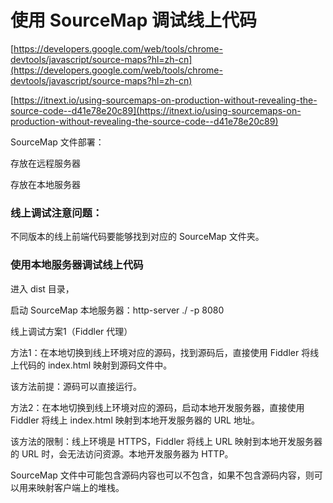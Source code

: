 # 使用 SourceMap 调试线上代码

[https://developers.google.com/web/tools/chrome-devtools/javascript/source-maps?hl=zh-cn](https://developers.google.com/web/tools/chrome-devtools/javascript/source-maps?hl=zh-cn)

[https://itnext.io/using-sourcemaps-on-production-without-revealing-the-source-code-️-d41e78e20c89](https://itnext.io/using-sourcemaps-on-production-without-revealing-the-source-code-️-d41e78e20c89)

SourceMap 文件部署：

存放在远程服务器

存放在本地服务器

### 线上调试注意问题：

不同版本的线上前端代码要能够找到对应的 SourceMap 文件夹。

### 使用本地服务器调试线上代码

进入 dist 目录，

启动 SourceMap 本地服务器：http-server ./ -p 8080

线上调试方案1（Fiddler 代理）

方法1：在本地切换到线上环境对应的源码，找到源码后，直接使用 Fiddler 将线上代码的 index.html 映射到源码文件中。

该方法前提：源码可以直接运行。

方法2：在本地切换到线上环境对应的源码，启动本地开发服务器，直接使用 Fiddler 将线上 index.html 映射到本地开发服务器的 URL 地址。

该方法的限制：线上环境是 HTTPS，Fiddler 将线上 URL 映射到本地开发服务器的 URL 时，会无法访问资源。本地开发服务器为 HTTP。





SourceMap 文件中可能包含源码内容也可以不包含，如果不包含源码内容，则可以用来映射客户端上的堆栈。

